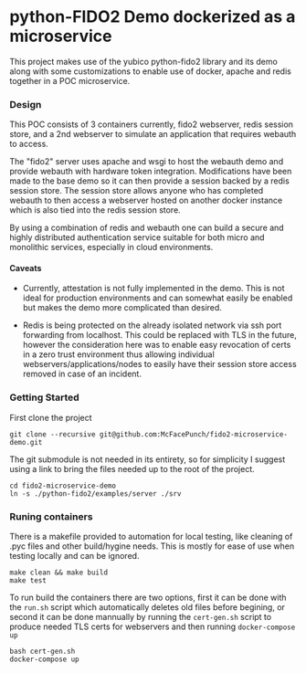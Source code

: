 # python-FIDO2 Demo dockerized as a microservice

This project makes use of the yubico python-fido2 library and its demo along
with some customizations to enable use of docker, apache and redis together 
in a POC microservice.

### Design

This POC consists of 3 containers currently, fido2 webserver, redis session
store, and a 2nd webserver to simulate an application that requires webauth
to access.

The "fido2" server uses apache and wsgi to host the webauth demo and provide 
webauth with hardware token integration. Modifications have been made to the 
base demo so it can then provide a session backed by a redis session store.
The session store allows anyone who has completed webauth to then access a 
webserver hosted on another docker instance which is also tied into the redis
session store.

By using a combination of redis and webauth one can build a secure and highly
distributed authentication service suitable for both micro and monolithic 
services, especially in cloud environments.

#### Caveats 

- Currently, attestation is not fully implemented in the demo. This is not ideal 
for production environments and can somewhat easily be enabled but makes the demo
  more complicated than desired.
  
- Redis is being protected on the already isolated network via ssh port 
forwarding from localhost. This could be replaced with TLS in the future, however
  the consideration here was to enable easy revocation of certs in a zero trust 
  environment thus allowing individual webservers/applications/nodes to easily have 
  their session store access removed in case of an incident.

### Getting Started

First clone the project

```
git clone --recursive git@github.com:McFacePunch/fido2-microservice-demo.git
```

The git submodule is not needed in its entirety, so for simplicity I suggest 
using a link to bring the files needed up to the root of the project.

```
cd fido2-microservice-demo
ln -s ./python-fido2/examples/server ./srv
```

### Runing containers

There is a makefile provided to automation for local testing, like cleaning of .pyc 
files and other build/hygine needs. This is mostly for ease of use when testing
locally and can be ignored.
```
make clean && make build
make test
```

To run build the containers there are two options, first it can be done with the
`run.sh` script which automatically deletes old files before begining, or second
it can be done mannually by running the `cert-gen.sh` script to produce needed
TLS certs for webservers and then running `docker-compose up`
```
bash cert-gen.sh
docker-compose up
```

